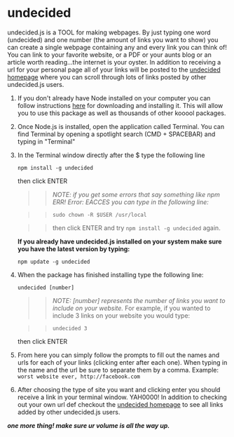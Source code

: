 # undecided
undecided.js is a TOOL for making webpages. By just typing one word (undecided) and one number (the amount of links you want to show) you can create a single webpage containing any and every link you can think of! You can link to your favorite website, or a PDF or your aunts blog or an article worth reading...the internet is your oyster. In addition to receiving a url for your personal page all of your links will be posted to the <a href="https://desolate-scrubland-97851.herokuapp.com/" target="_blank">undecided homepage</a> where you can scroll through lots of links posted by other undecided.js users.


1. If you don't already have Node installed on your computer you can follow instructions <a href="https://nodejs.org/en/" target="_blank">here</a> for downloading and installing it. This will allow you to use this package as well as thousands of other kooool packages.



2. Once Node.js is installed, open the application called Terminal. You can find Terminal by opening a spotlight search (CMD + SPACEBAR) and typing in "Terminal"




3. In the Terminal window directly after the $ type the following line

   ```npm install -g undecided```
   
   then click ENTER
   
   > > _NOTE: if you get some errors that say something like npm ERR! Error: EACCES you can type in the following line:_
   
   > > ```sudo chown -R $USER /usr/local```
   
   > > then click ENTER and try `npm install -g undecided` again.
      
      
      **If you already have undecided.js installed on your system make sure you have the latest version by typing:**
      
      
      ```npm update -g undecided```
    
      

4. When the package has finished installing type the following line:

    ```undecided [number]```
    
      > > _NOTE: [number] represents the number of links you want to include on your website._
      > > For example, if you wanted to include 3 links on your website you would type:

      > > ```undecided 3```
    
    then click ENTER






 5. From here you can simply follow the prompts to fill out the names and urls for each of your links (clicking enter after each one). When typing in the name and the url be sure to separate them by a comma.
    Example:
     ```worst website ever, http://facebook.com```
     
     
     

 6. After choosing the type of site you want and clicking enter you should receive a link in your terminal window. YAH0000! In addition to checking out your own url def checkout the <a href="https://desolate-scrubland-97851.herokuapp.com/" target="_blank">undecided homepage</a> to see all links added by other undecided.js users.
 
 
 ***one more thing! make sure ur volume is all the way up.***
